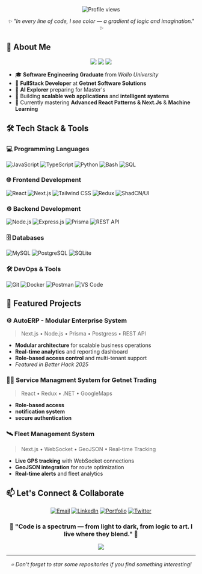 

<div align="center">



<!-- Visitor Counter -->
<img src="https://komarev.com/ghpvc/?username=abinetshegaw&label=Profile+Views&color=8B5CF6&style=flat-square" alt="Profile views" />

<!-- Quote -->
<p>
  <i>✨ "In every line of code, I see color — a gradient of logic and imagination." ✨</i>
</p>

</div>



## 🎯 About Me

<p align="center">
  <img src="https://img.shields.io/badge/Software_Engineer-8B5CF6?style=for-the-badge&logo=atom&logoColor=white" />
  <img src="https://img.shields.io/badge/FullStack_Developer-00AEEF?style=for-the-badge&logo=fullstack&logoColor=white" />
  <img src="https://img.shields.io/badge/AI_Explorer-10B981?style=for-the-badge&logo=ai&logoColor=white" />
</p>

- 🎓 **Software Engineering Graduate** from *Wollo University* 
- 💼 **FullStack Developer** at **Getnet Software Solutions**
- 🔮 **AI Explorer** preparing for Master's 
- 🚀 Building **scalable web applications** and **intelligent systems**
- 🌱 Currently mastering **Advanced React Patterns & Next.Js** & **Machine Learning**


## 🛠️ Tech Stack & Tools

### 💻 Programming Languages
![JavaScript](https://img.shields.io/badge/JavaScript-F7DF1E?style=for-the-badge&logo=javascript&logoColor=black)
![TypeScript](https://img.shields.io/badge/TypeScript-007ACC?style=for-the-badge&logo=typescript&logoColor=white)
![Python](https://img.shields.io/badge/Python-3776AB?style=for-the-badge&logo=python&logoColor=white)
![Bash](https://img.shields.io/badge/Shell_Script-4EAA25?style=for-the-badge&logo=gnu-bash&logoColor=white)
![SQL](https://img.shields.io/badge/SQL-4479A1?style=for-the-badge&logo=postgresql&logoColor=white)

### 🌐 Frontend Development
![React](https://img.shields.io/badge/React-20232A?style=for-the-badge&logo=react&logoColor=61DAFB)
![Next.js](https://img.shields.io/badge/Next.js-000000?style=for-the-badge&logo=nextdotjs&logoColor=white)
![Tailwind CSS](https://img.shields.io/badge/Tailwind_CSS-38B2AC?style=for-the-badge&logo=tailwind-css&logoColor=white)
![Redux](https://img.shields.io/badge/Redux-764ABC?style=for-the-badge&logo=redux&logoColor=white)
![ShadCN/UI](https://img.shields.io/badge/ShadCN/UI-000000?style=for-the-badge&logo=ui&logoColor=white)

### ⚙️ Backend Development
![Node.js](https://img.shields.io/badge/Node.js-339933?style=for-the-badge&logo=nodedotjs&logoColor=white)
![Express.js](https://img.shields.io/badge/Express.js-000000?style=for-the-badge&logo=express&logoColor=white)
![Prisma](https://img.shields.io/badge/Prisma-2D3748?style=for-the-badge&logo=prisma&logoColor=white)
![REST API](https://img.shields.io/badge/REST_API-FF6C37?style=for-the-badge&logo=api&logoColor=white)

### 🗄️ Databases
![MySQL](https://img.shields.io/badge/MySQL-4479A1?style=for-the-badge&logo=mysql&logoColor=white)
![PostgreSQL](https://img.shields.io/badge/PostgreSQL-4169E1?style=for-the-badge&logo=postgresql&logoColor=white)
![SQLite](https://img.shields.io/badge/SQLite-003B57?style=for-the-badge&logo=sqlite&logoColor=white)

### 🛠️ DevOps & Tools
![Git](https://img.shields.io/badge/Git-F05032?style=for-the-badge&logo=git&logoColor=white)
![Docker](https://img.shields.io/badge/Docker-2496ED?style=for-the-badge&logo=docker&logoColor=white)
![Postman](https://img.shields.io/badge/Postman-FF6C37?style=for-the-badge&logo=postman&logoColor=white)
![VS Code](https://img.shields.io/badge/VS_Code-007ACC?style=for-the-badge&logo=visual-studio-code&logoColor=white)


## 🚀 Featured Projects

### ⚙️ AutoERP - Modular Enterprise System
> Next.js • Node.js • Prisma • Postgress • REST API
- **Modular architecture** for scalable business operations
- **Real-time analytics** and reporting dashboard
- **Role-based access control** and multi-tenant support
- *Featured in Better Hack 2025*

### 🧘‍♂️ Service Managment System for Getnet Trading
> React • Redux • .NET • GoogleMaps
- **Role-based access** 
- **notification system** 
- **secure authentication** 

### 🛰️ Fleet Management System
> Next.js • WebSocket • GeoJSON • Real-time Tracking
- **Live GPS tracking** with WebSocket connections
- **GeoJSON integration** for route optimization
- **Real-time alerts** and fleet analytics




## 📫 Let's Connect & Collaborate

<div align="center">

[![Email](https://img.shields.io/badge/Email-8B5CF6?style=for-the-badge&logo=gmail&logoColor=white)](mailto:abinetshegaw@gmail.com)
[![LinkedIn](https://img.shields.io/badge/LinkedIn-00AEEF?style=for-the-badge&logo=linkedin&logoColor=white)](https://linkedin.com/in/abenetshegaw)
[![Portfolio](https://img.shields.io/badge/Portfolio-1E1E2E?style=for-the-badge&logo=vercel&logoColor=white)](https://abinet.netlify.app)
[![Twitter](https://img.shields.io/badge/Twitter-1DA1F2?style=for-the-badge&logo=twitter&logoColor=white)](https://twitter.com/Abinet16)

</div>



<div align="center">

### 🌟 **"Code is a spectrum — from light to dark, from logic to art. I live where they blend."** 🌟

<img src="https://capsule-render.vercel.app/api?type=waving&color=gradient&height=100&section=footer&animation=fadeIn" />

</div>

---

<div align="center">

*⭐️ Don't forget to star some repositories if you find something interesting!*

</div>


